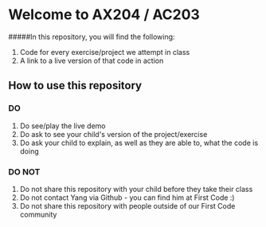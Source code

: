 # Welcome to AX204 / AC203

#####In this repository, you will find the following:
1. Code for every exercise/project we attempt in class
2. A link to a live version of that code in action

## How to use this repository

### DO
1. Do see/play the live demo
2. Do ask to see your child's version of the project/exercise
2. Do ask your child to explain, as well as they are able to, what the code is doing

### DO **NOT**
1. Do not share this repository with your child before they take their class
2. Do not contact Yang via Github - you can find him at First Code :)
3. Do not share this repository with people outside of our First Code community
